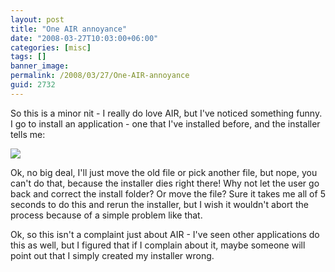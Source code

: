 ```yaml
---
layout: post
title: "One AIR annoyance"
date: "2008-03-27T10:03:00+06:00"
categories: [misc]
tags: []
banner_image: 
permalink: /2008/03/27/One-AIR-annoyance
guid: 2732
---
```


So this is a minor nit - I really do love AIR, but I've noticed something funny. I go to install an application - one that I've installed before, and the installer tells me:

<img src="https://static.raymondcamden.com/images//airerror.png">

Ok, no big deal, I'll just move the old file or pick another file, but nope, you can't do that, because the installer dies right there! Why not let the user go back and correct the install folder? Or move the file? Sure it takes me all of 5 seconds to do this and rerun the installer, but I wish it wouldn't abort the process because of a simple problem like that.

Ok, so this isn't a complaint just about AIR - I've seen other applications do this as well, but I figured that if I complain about it, maybe someone will point out that I simply created my installer wrong.